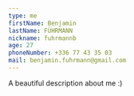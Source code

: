 ```yaml
---
type: me
firstName: Benjamin
lastName: FÜHRMANN
nickname: fuhrmannb
age: 27
phoneNumber: +336 77 43 35 03
mail: benjamin.fuhrmann@gmail.com
---
```

A beautiful description about me :)